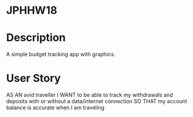 # JPHHW18

# Description
A simple budget tracking app with graphics.

# User Story
AS AN avid traveller
I WANT to be able to track my withdrawals and deposits with or without a data/internet connection
SO THAT my account balance is accurate when I am traveling